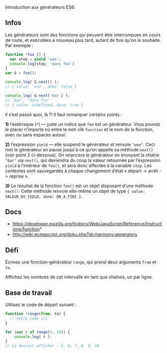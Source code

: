 Introduction aux générateurs ES6.

## Infos

Les générateurs sont des fonctions qui peuvent être interrompues
en cours de route, et exécutées à nouveau plus tard, autant de
fois qu’on le souhaite.  Par exemple :

```js
function *foo () {
  var stop = yield 'woo';
  console.log(stop, 'dans foo')
}
var G = foo();

console.log( G.next() );
// { value: 'woo', done: false }

console.log( G.next('bar') );
// 'bar', 'dans foo'
// { value: undefined, done: true }
```

Il s’est passé quoi, là ?!  Il faut remarquer certains points :

**1)** l’astérisque (`*`) — juste un indice que `foo` est un générateur.
Vous pouvez le placer n’importe où entre le mot-clé `function` et le nom
de la fonction, avec ou sans espaces autour.

**2)** l’expression `yield` — elle suspend le générateur et renvoie `"woo"`.
Ceci met le générateur en pause jusqu'à ce qu’on appelle sa méthode `next()`
(voir point 3 ci-dessous).  On relancera le générateur en envoyant la chaîne
`"bar"` via `next()`, qui deviendra du coup la valeur retournée par
l’expression `yield` à l’intérieur de `foo()`, et sera donc affectée à la
variable `stop`.  Les contextes sont sauvegardés à chaque changement d’état
« départ -> arrêt -> reprise ».

**3)** Le résultat de la fonction `foo()` est un objet disposant d’une méthode `next()`.  Cette méthode renvoie elle-même un objet de type `{ value: VALEUR_DU_YIELD, done: ON_A_FINI }`.

## Docs

 - https://developer.mozilla.org/fr/docs/Web/JavaScript/Reference/Instructions/function*
 - http://wiki.ecmascript.org/doku.php?id=harmony:generators

## Défi

Écrivez une fonction-générateur `range`, qui prend deux arguments `from` et `to`.

Affichez les nombres de cet intervalle en tant que chaînes, un par ligne.

## Base de travail

Utilisez le code de départ suivant :

```js
function *range(from, to) {
  // Votre code ici
}

for (var r of range(5, 10)) {
    console.log( r );
}
// Ça devrait afficher : 5, 6, 7, 8, 9, 10
```
